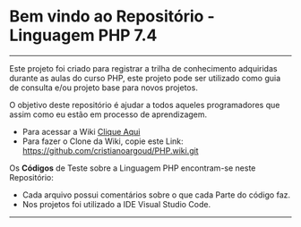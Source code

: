 # Bem vindo ao Repositório - Linguagem PHP 7.4
---
Este projeto foi criado para registrar a trilha de conhecimento adquiridas durante as aulas do curso PHP, este projeto pode ser utilizado como guia de consulta e/ou projeto base para novos projetos.

O objetivo deste repositório é ajudar a todos aqueles programadores que assim como eu estão em processo de aprendizagem.

   * Para acessar a Wiki [Clique Aqui](https://github.com/cristianoargoud/PHP/wiki)
   * Para fazer o Clone da Wiki, copie este Link: https://github.com/cristianoargoud/PHP.wiki.git
   
Os **Códigos** de Teste sobre a Linguagem PHP encontram-se neste Repositório:
   * Cada arquivo possui comentários sobre o que cada Parte do código faz. 
   * Nos projetos foi utilizado a IDE Visual Studio Code.
   
---

